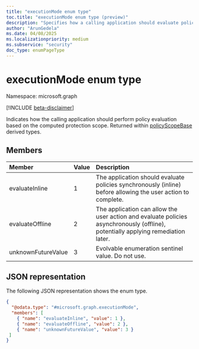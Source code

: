 ```yaml
---
title: "executionMode enum type"
toc.title: "executionMode enum type (preview)"
description: "Specifies how a calling application should evaluate policies based on computed scopes (Inline or Offline)."
author: "ArunGedela"
ms.date: 04/08/2025
ms.localizationpriority: medium
ms.subservice: "security"
doc_type: enumPageType
---
```


# executionMode enum type

Namespace: microsoft.graph

[!INCLUDE [beta-disclaimer](../../includes/beta-disclaimer.md)]

Indicates how the calling application should perform policy evaluation based on the computed protection scope. Returned within [policyScopeBase](../resources/policyscopebase.md) derived types.

## Members

| Member             | Value | Description                                                                                                   |
| :----------------- | :---- | :------------------------------------------------------------------------------------------------------------ |
| evaluateInline     | 1     | The application should evaluate policies synchronously (inline) before allowing the user action to complete.   |
| evaluateOffline    | 2     | The application can allow the user action and evaluate policies asynchronously (offline), potentially applying remediation later. |
| unknownFutureValue | 3     | Evolvable enumeration sentinel value. Do not use.                                                             |

## JSON representation

The following JSON representation shows the enum type.
<!-- {
  "blockType": "resource",
  "@odata.type": "microsoft.graph.executionMode"
}-->
``` json
{
  "@odata.type": "#microsoft.graph.executionMode",
  "members": [
    { "name": "evaluateInline", "value": 1 },
    { "name": "evaluateOffline", "value": 2 },
    { "name": "unknownFutureValue", "value": 3 }
 ]
}
```
